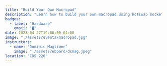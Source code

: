 ```yaml
---
title: "Build Your Own Macropad"
description: "Learn how to build your own macropad using hotswap sockets and QMK firmware!"
badges:
  - label: "Hardware"
    emoji: "🖥️"
date: 2023-04-27T19:00:00-04:00
image: "./assets/events/macropad.jpg"
instructors:
  - name: "Dominic Maglione"
    image: "./assets/eboard/dcmag.jpeg"
location: "CDS 220"
---
```

